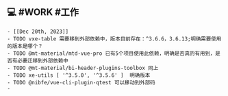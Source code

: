 ## 💻 #WORK #工作
	- [[Dec 20th, 2023]]
	- TODO vxe-table 需要移到外部依赖中，版本目前存在：^3.6.6，3.6.13;明确需要使用的版本是哪个？
	- TODO @mt-material/mtd-vue-pro 已有5个项目使用此依赖，明确是否真的有用到，是否有必要迁移到外部依赖中
	- TODO @mt-material/bi-header-plugins-toolbox 同上
	- TODO xe-utils [ '^3.5.0', '^3.5.6' ]  明确版本
	- TODO @nibfe/vue-cli-plugin-qtest 可以移动到外部码
	-